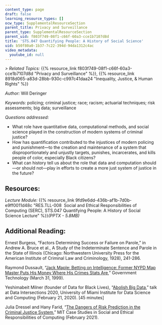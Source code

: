 ```yaml
---
content_type: page
draft: false
learning_resource_types: []
ocw_type: SupplementalResourceSection
parent_title: Privacy and Surveillance
parent_type: SupplementalResourceSection
parent_uid: f803f749-08f1-c66f-60a3-cce1b7107d8d
title: 'STS.047 Quantifying People: A History of Social Science'
uid: b50f80a0-1b37-7c22-394d-94da1312c4ac
video_metadata:
  youtube_id: null
---
```

_\> Related Topics:_ {{% resource_link f803f749-08f1-c66f-60a3-cce1b7107d8d "Privacy and Surveillance" %}}, {{% resource_link 8918d065-a83d-28bb-930c-c997c41daa24 "Inequality, Justice, & Human Rights" %}}

_Author:_ Will Deringer

_Keywords:_ ​​policing; criminal justice; race; racism; actuarial techniques; risk assessments; big data; surveillance

_Questions addressed:_

- What role have quantitative data, computational methods, and social science played in the construction of modern systems of criminal justice?
- How has quantification contributed to the injustices of modern policing and punishment—to the creation and maintenance of a system that disproportionately and unjustly targets, punishes, incarcerates, and kills people of color, especially Black citizens?
- What can history tell us about the role that data and computation should—or should not—play in efforts to create a more just system of justice in the future?

## Resources:

_Lecture Module:_ {{% resource_link 9fd9e6dd-436b-af1b-7d0b-e9ff0011d48c "RES.TLL-008  Social and Ethical Responsibilities of Computing (SERC), STS.047 Quantifying People: A History of Social Science Lecture" %}}_(PPTX - 5.8MB)_

## Additional Reading: 

Ernest Burgess, “Factors Determining Success or Failure on Parole,” in Andrew A. Bruce et al., A Study of the Indeterminate Sentence and Parole in the State of Illinois (Chicago: Northwestern University Press for the American Institute of Criminal Law and Criminology, 1928), 241-286.

Raymond Dussault, “[Jack Maple: Betting on Intelligence: Former NYPD Map Master Puts His Money Where His Crimes Stats Are](https://www.govtech.com/magazines/gt/Jack-Maple-Betting-on-Intelligence.html),” Government Technology (March 31, 1999).

Yeshimabeit Milner (founder of Data for Black Lives), “[Abolish Big Data](https://www.youtube.com/watch?v=wR5i6qXJH4o),” talk at Data Intersections 2020, University of Miami Institute for Data Science and Computing (February 21, 2020). \[45 minutes\]

Julia Dressel and Hany Farid, “[The Dangers of Risk Prediction in the Criminal Justice System](https://doi.org/10.21428/2c646de5.f5896f9f),” MIT Case Studies in Social and Ethical Responsibilities of Computing (February 2021).